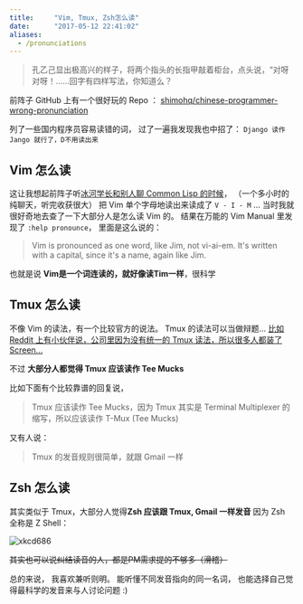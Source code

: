 ```yaml
---
title:     "Vim, Tmux, Zsh怎么读"
date:      "2017-05-12 22:41:02"
aliases:
  - /pronunciations
---
```


> 孔乙己显出极高兴的样子，将两个指头的长指甲敲着柜台，点头说，“对呀对呀！……回字有四样写法，你知道么？

<!--more-->

前阵子 GitHub 上有一个很好玩的 Repo ：
[shimohq/chinese-programmer-wrong-pronunciation][chinese]

列了一些国内程序员容易读错的词，
过了一遍我发现我也中招了：
`Django 读作 Jango 就行了，D不用读出来`

## Vim 怎么读

这让我想起前阵子听[冰河学长][binghe][和别人聊 Common Lisp 的时候][binghe-cl]，
（一个多小时的纯聊天，听完收获很大）
把 Vim 单个字母地读出来读成了 `V - I - M` ...
当时我就很好奇地去查了一下大部分人是怎么读 Vim 的。
结果在万能的 Vim Manual 里发现了 `:help pronounce`，
里面是这么说的：

> Vim is pronounced as one word, like Jim, not vi-ai-em.  It's written with a
capital, since it's a name, again like Jim.

也就是说 **Vim是一个词连读的，就好像读Tim一样**，很科学


## Tmux 怎么读

不像 Vim 的读法，有一个比较官方的说法。
Tmux 的读法可以当做辩题…
[比如 Reddit 上有小伙伴说，公司里因为没有统一的 Tmux 读法，所以很多人都装了 Screen...][tmux-dispute]

不过 **大部分人都觉得 Tmux 应该读作 Tee Mucks**

比如下面有个比较靠谱的回复说，

> Tmux 应该读作 Tee Mucks，因为 Tmux 其实是 Terminal Multiplexer 的缩写，所以应该读作 T-Mux (Tee Mucks)

又有人说：

> Tmux 的发音规则很简单，就跟 Gmail 一样


## Zsh 怎么读

其实类似于 Tmux，大部分人觉得**Zsh 应该跟 Tmux, Gmail 一样发音**
因为 Zsh 全称是 Z Shell：

![xkcd686][xkcd686]


~~其实也可以说纠结读音的人，都是PM需求提的不够多（滑稽）~~

总的来说，
我喜欢兼听则明。
能听懂不同发音指向的同一名词，
也能选择自己觉得最科学的发音来与人讨论问题 :)

[chinese]: https://github.com/shimohq/chinese-programmer-wrong-pronunciation
[binghe]: http://tianchunbinghe.blog.163.com
[binghe-cl]: http://music.163.com/#/song?id=28707021
[tmux-dispute]: https://www.reddit.com/r/linux/comments/yz4r6/screen_vs_tmux/c6034gp/?utm_content=permalink&utm_medium=front&utm_source=reddit&utm_name=linux
[xkcd686]: https://imgs.xkcd.com/comics/admin_mourning.png

